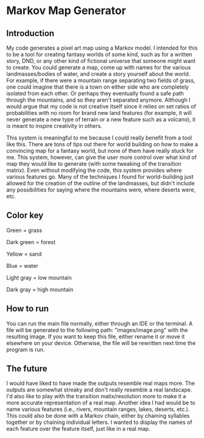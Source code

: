 # Markov Map Generator

## Introduction

My code generates a pixel art map using a Markov model. I intended for this to be a tool for creating fantasy worlds of some kind, such as for a written story, DND, or any other kind of fictional universe that someone might want to create. You could generate a map, come up with names for the various landmasses/bodies of water, and create a story yourself about the world. For example, if there were a mountain range separating two fields of grass, one could imagine that there is a town on either side who are completely isolated from each other. Or perhaps they eventually found a safe path through the mountains, and so they aren't separated anymore. Although I would argue that my code is not creative itself since it relies on set ratios of probabilities with no room for brand new land features (for example, it will never generate a new type of terrain or a new feature such as a volcano), it is meant to inspire creativity in others.

This system is meaningful to me because I could really benefit from a tool like this. There are tons of tips out there for world building on how to make a convincing map for a fantasy world, but none of them have really stuck for me. This system, however, can give the user more control over what kind of map they would like to generate (with some tweaking of the transition matrix). Even without modifying the code, this system provides where various features go. Many of the techniques I found for world-building just allowed for the creation of the outline of the landmasses, but didn't include any possibilities for saying where the mountains were, where deserts were, etc.

## Color key

Green = grass

Dark green = forest

Yellow = sand

Blue = water

Light gray = low mountain

Dark gray = high mountain

## How to run

You can run the main file normally, either through an IDE or the terminal. A file will be generated to the following path: "images/image.png" with the resulting image. If you want to keep this file, either rename it or move it elsewhere on your device. Otherwise, the file will be rewritten next time the program is run.

## The future

I would have liked to have made the outputs resemble real maps more. The outputs are somewhat streaky and don't really resemble a real landscape. I'd also like to play with the transition matix/resolution more to make it a more accurate representation of a real map. Another idea I had would be to name various features (i.e., rivers, mountain ranges, lakes, deserts, etc.). This could also be done with a Markov chain, either by chaining syllables together or by chaining individual letters. I wanted to display the names of each feature over the feature itself, just like in a real map.
